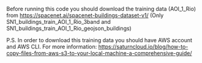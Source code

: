 Before running this code you should download the training data (AOI_1_Rio) from https://spacenet.ai/spacenet-buildings-dataset-v1/  (Only SN1_buildings_train_AOI_1_Rio_3band and SN1_buildings_train_AOI_1_Rio_geojson_buildings)

P.S. In order to download this training data you should have AWS account and AWS CLI. For more information: https://saturncloud.io/blog/how-to-copy-files-from-aws-s3-to-your-local-machine-a-comprehensive-guide/
